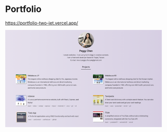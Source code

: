 # Portfolio
https://portfolio-two-jet.vercel.app/<br /> 



  <img src="./image/preview.png" width="720" />